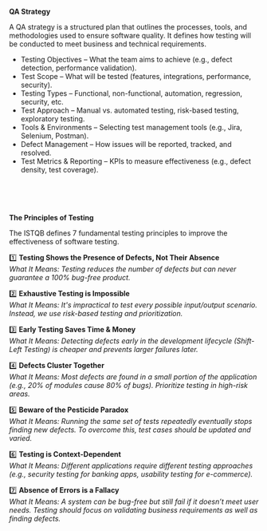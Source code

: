 
**QA Strategy**

A QA strategy is a structured plan that outlines the processes, tools, and methodologies used to ensure software quality. It defines how testing will be conducted to meet business and technical requirements.

- Testing Objectives – What the team aims to achieve (e.g., defect detection, performance validation). <br>
- Test Scope – What will be tested (features, integrations, performance, security). <br>
- Testing Types – Functional, non-functional, automation, regression, security, etc. <br>
- Test Approach – Manual vs. automated testing, risk-based testing, exploratory testing. <br>
- Tools & Environments – Selecting test management tools (e.g., Jira, Selenium, Postman). <br>
- Defect Management – How issues will be reported, tracked, and resolved.<br>
- Test Metrics & Reporting – KPIs to measure effectiveness (e.g., defect density, test coverage).<br>

<br>
<br>
<br>



**The Principles of Testing**

The ISTQB defines 7 fundamental testing principles to improve the effectiveness of software testing.

1️⃣ **Testing Shows the Presence of Defects, Not Their Absence**<br>
*What It Means: Testing reduces the number of defects but can never guarantee a 100% bug-free product.*

2️⃣ **Exhaustive Testing is Impossible**<br>
*What It Means: It's impractical to test every possible input/output scenario. Instead, we use risk-based testing and prioritization.*

3️⃣ **Early Testing Saves Time & Money**<br>
*What It Means: Detecting defects early in the development lifecycle (Shift-Left Testing) is cheaper and prevents larger failures later.*

4️⃣ **Defects Cluster Together** <br>
*What It Means: Most defects are found in a small portion of the application (e.g., 20% of modules cause 80% of bugs). Prioritize testing in high-risk areas.*

5️⃣ **Beware of the Pesticide Paradox**<br>
*What It Means: Running the same set of tests repeatedly eventually stops finding new defects. To overcome this, test cases should be updated and varied.*

6️⃣ **Testing is Context-Dependent**<br>
*What It Means: Different applications require different testing approaches (e.g., security testing for banking apps, usability testing for e-commerce).*

7️⃣ **Absence of Errors is a Fallacy**<br>
*What It Means: A system can be bug-free but still fail if it doesn’t meet user needs. Testing should focus on validating business requirements as well as finding defects.*

